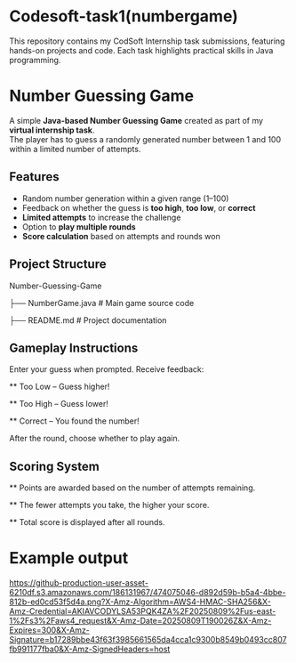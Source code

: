 # Codesoft-task1(numbergame)
This repository contains my CodSoft Internship task submissions, featuring hands-on projects and code. Each task highlights practical skills in Java programming.

# Number Guessing Game

A simple **Java-based Number Guessing Game** created as part of my **virtual internship task**.  
The player has to guess a randomly generated number between 1 and 100 within a limited number of attempts. 

## Features

- Random number generation within a given range (1–100)
- Feedback on whether the guess is **too high**, **too low**, or **correct**
- **Limited attempts** to increase the challenge
- Option to **play multiple rounds**
- **Score calculation** based on attempts and rounds won

##  Project Structure

Number-Guessing-Game


├── NumberGame.java # Main game source code

├── README.md # Project documentation

## Gameplay Instructions

Enter your guess when prompted.
Receive feedback:

** Too Low – Guess higher!

** Too High – Guess lower!

** Correct – You found the number!

After the round, choose whether to play again.

## Scoring System

** Points are awarded based on the number of attempts remaining.

** The fewer attempts you take, the higher your score.

** Total score is displayed after all rounds.
# Example output 
https://github-production-user-asset-6210df.s3.amazonaws.com/186131967/474075046-d892d59b-b5a4-4bbe-812b-ed0cd53f5d4a.png?X-Amz-Algorithm=AWS4-HMAC-SHA256&X-Amz-Credential=AKIAVCODYLSA53PQK4ZA%2F20250809%2Fus-east-1%2Fs3%2Faws4_request&X-Amz-Date=20250809T190026Z&X-Amz-Expires=300&X-Amz-Signature=b17289bbe43f63f3985661565da4cca1c9300b8549b0493cc807fb991177fba0&X-Amz-SignedHeaders=host
